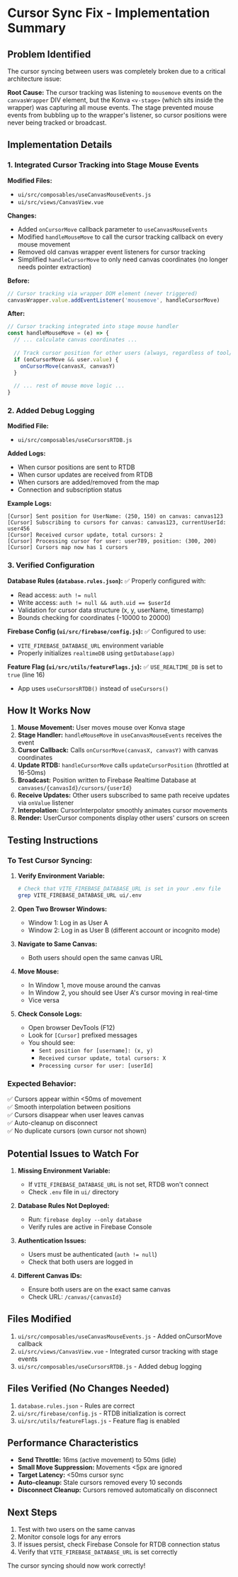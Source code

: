 # Cursor Sync Fix - Implementation Summary

## Problem Identified

The cursor syncing between users was completely broken due to a critical architecture issue:

**Root Cause:** The cursor tracking was listening to `mousemove` events on the `canvasWrapper` DIV element, but the Konva `<v-stage>` (which sits inside the wrapper) was capturing all mouse events. The stage prevented mouse events from bubbling up to the wrapper's listener, so cursor positions were never being tracked or broadcast.

## Implementation Details

### 1. Integrated Cursor Tracking into Stage Mouse Events

**Modified Files:**
- `ui/src/composables/useCanvasMouseEvents.js`
- `ui/src/views/CanvasView.vue`

**Changes:**
- Added `onCursorMove` callback parameter to `useCanvasMouseEvents`
- Modified `handleMouseMove` to call the cursor tracking callback on every mouse movement
- Removed old canvas wrapper event listeners for cursor tracking
- Simplified `handleCursorMove` to only need canvas coordinates (no longer needs pointer extraction)

**Before:**
```javascript
// Cursor tracking via wrapper DOM element (never triggered)
canvasWrapper.value.addEventListener('mousemove', handleCursorMove)
```

**After:**
```javascript
// Cursor tracking integrated into stage mouse handler
const handleMouseMove = (e) => {
  // ... calculate canvas coordinates ...
  
  // Track cursor position for other users (always, regardless of tool/state)
  if (onCursorMove && user.value) {
    onCursorMove(canvasX, canvasY)
  }
  
  // ... rest of mouse move logic ...
}
```

### 2. Added Debug Logging

**Modified File:**
- `ui/src/composables/useCursorsRTDB.js`

**Added Logs:**
- When cursor positions are sent to RTDB
- When cursor updates are received from RTDB
- When cursors are added/removed from the map
- Connection and subscription status

**Example Logs:**
```
[Cursor] Sent position for UserName: (250, 150) on canvas: canvas123
[Cursor] Subscribing to cursors for canvas: canvas123, currentUserId: user456
[Cursor] Received cursor update, total cursors: 2
[Cursor] Processing cursor for user: user789, position: (300, 200)
[Cursor] Cursors map now has 1 cursors
```

### 3. Verified Configuration

**Database Rules (`database.rules.json`):**
✅ Properly configured with:
- Read access: `auth != null`
- Write access: `auth != null && auth.uid == $userId`
- Validation for cursor data structure (x, y, userName, timestamp)
- Bounds checking for coordinates (-10000 to 20000)

**Firebase Config (`ui/src/firebase/config.js`):**
✅ Configured to use:
- `VITE_FIREBASE_DATABASE_URL` environment variable
- Properly initializes `realtimeDB` using `getDatabase(app)`

**Feature Flag (`ui/src/utils/featureFlags.js`):**
✅ `USE_REALTIME_DB` is set to `true` (line 16)
- App uses `useCursorsRTDB()` instead of `useCursors()`

## How It Works Now

1. **Mouse Movement:** User moves mouse over Konva stage
2. **Stage Handler:** `handleMouseMove` in `useCanvasMouseEvents` receives the event
3. **Cursor Callback:** Calls `onCursorMove(canvasX, canvasY)` with canvas coordinates
4. **Update RTDB:** `handleCursorMove` calls `updateCursorPosition` (throttled at 16-50ms)
5. **Broadcast:** Position written to Firebase Realtime Database at `canvases/{canvasId}/cursors/{userId}`
6. **Receive Updates:** Other users subscribed to same path receive updates via `onValue` listener
7. **Interpolation:** CursorInterpolator smoothly animates cursor movements
8. **Render:** UserCursor components display other users' cursors on screen

## Testing Instructions

### To Test Cursor Syncing:

1. **Verify Environment Variable:**
   ```bash
   # Check that VITE_FIREBASE_DATABASE_URL is set in your .env file
   grep VITE_FIREBASE_DATABASE_URL ui/.env
   ```

2. **Open Two Browser Windows:**
   - Window 1: Log in as User A
   - Window 2: Log in as User B (different account or incognito mode)

3. **Navigate to Same Canvas:**
   - Both users should open the same canvas URL

4. **Move Mouse:**
   - In Window 1, move mouse around the canvas
   - In Window 2, you should see User A's cursor moving in real-time
   - Vice versa

5. **Check Console Logs:**
   - Open browser DevTools (F12)
   - Look for `[Cursor]` prefixed messages
   - You should see:
     - `Sent position for [username]: (x, y)`
     - `Received cursor update, total cursors: X`
     - `Processing cursor for user: [userId]`

### Expected Behavior:

✅ Cursors appear within <50ms of movement  
✅ Smooth interpolation between positions  
✅ Cursors disappear when user leaves canvas  
✅ Auto-cleanup on disconnect  
✅ No duplicate cursors (own cursor not shown)  

## Potential Issues to Watch For

1. **Missing Environment Variable:**
   - If `VITE_FIREBASE_DATABASE_URL` is not set, RTDB won't connect
   - Check `.env` file in `ui/` directory

2. **Database Rules Not Deployed:**
   - Run: `firebase deploy --only database`
   - Verify rules are active in Firebase Console

3. **Authentication Issues:**
   - Users must be authenticated (`auth != null`)
   - Check that both users are logged in

4. **Different Canvas IDs:**
   - Ensure both users are on the exact same canvas
   - Check URL: `/canvas/{canvasId}`

## Files Modified

1. `ui/src/composables/useCanvasMouseEvents.js` - Added onCursorMove callback
2. `ui/src/views/CanvasView.vue` - Integrated cursor tracking with stage events
3. `ui/src/composables/useCursorsRTDB.js` - Added debug logging

## Files Verified (No Changes Needed)

1. `database.rules.json` - Rules are correct
2. `ui/src/firebase/config.js` - RTDB initialization is correct
3. `ui/src/utils/featureFlags.js` - Feature flag is enabled

## Performance Characteristics

- **Send Throttle:** 16ms (active movement) to 50ms (idle)
- **Small Move Suppression:** Movements <5px are ignored
- **Target Latency:** <50ms cursor sync
- **Auto-cleanup:** Stale cursors removed every 10 seconds
- **Disconnect Cleanup:** Cursors removed automatically on disconnect

## Next Steps

1. Test with two users on the same canvas
2. Monitor console logs for any errors
3. If issues persist, check Firebase Console for RTDB connection status
4. Verify that `VITE_FIREBASE_DATABASE_URL` is set correctly

The cursor syncing should now work correctly!


